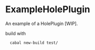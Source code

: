 ExampleHolePlugin
=================

An example of a HolePlugin [WIP].


build with
```
  cabal new-build test/
```
